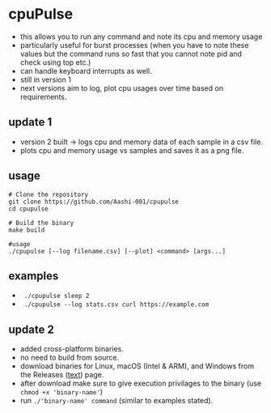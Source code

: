 # cpuPulse

- this allows you to run any command and note its cpu and memory usage
- particularly useful for burst processes (when you have to note these values but the command runs so fast that you cannot note pid and check using top etc.)
- can handle keyboard interrupts as well.
- still in version 1
- next versions aim to log, plot cpu usages over time based on requirements.

## update 1
- version 2 built -> logs cpu and memory data of each sample in a csv file.
- plots cpu and memory usage vs samples and saves it as a png file.

## usage
```
# Clone the repository
git clone https://github.com/Aashi-001/cpupulse
cd cpupulse

# Build the binary
make build

#usage
./cpupulse [--log filename.csv] [--plot] <command> [args...]
```
## examples 
- ``` ./cpupulse sleep 2```
- ``` ./cpupulse --log stats.csv curl https://example.com```

## update 2
- added cross-platform binaries.
- no need to build from source.
- download binaries for Linux, macOS (Intel & ARM), and Windows from the Releases ([text](https://github.com/Aashi-001/cpuPulse/releases/tag/v1.0)) page.
- after download make sure to give execution privilages to the binary (use `chmod +x 'binary-name'`)
- run `./'binary-name' command` (similar to examples stated).



